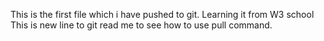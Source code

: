 This is the first file which i have pushed to git.
Learning it from W3 school
This is new line to git read me to see how to use pull command.
